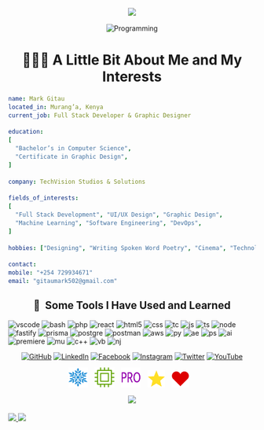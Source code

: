 <p align="center">
<img src="https://capsule-render.vercel.app/api?type=wave&color=auto&height=250&section=header&text=Hi%20👌&fontSize=70" />
</p>

<div align="center">
  <img src="https://media.giphy.com/media/v1.Y2lkPTc5MGI3NjExMXo5Y2ZrZzN0OW15dnh1NXp3OGRwcDJ0dHhhZWVmNW13bXU4Y3V5cyZlcD12MV9naWZzX3NlYXJjaCZjdD1n/78XCFBGOlS6keY1Bil/giphy.gif" 
       alt="Programming" width="300px"/>
</div>

<h1 align="center">
  👨🏻‍💻  A Little Bit About Me and My Interests
</h1>

  ```yaml
name: Mark Gitau
located_in: Murang’a, Kenya
current_job: Full Stack Developer & Graphic Designer

education: 
  [
    "Bachelor’s in Computer Science",
    "Certificate in Graphic Design",
  ]

company: TechVision Studios & Solutions

fields_of_interests:
  [
    "Full Stack Development", "UI/UX Design", "Graphic Design",
    "Machine Learning", "Software Engineering", "DevOps",
  ]

hobbies: ["Designing", "Writing Spoken Word Poetry", "Cinema", "Technology", "Art"]

contact:
  mobile: "+254 729934671"
  email: "gitaumark502@gmail.com"

```
<h2 align="center"> 🚀 &nbsp;Some Tools I Have Used and Learned</h2>
<p align="left">
<img src="https://cdn.jsdelivr.net/gh/devicons/devicon/icons/vscode/vscode-original.svg" alt="vscode" width="45" height="45"/>
<img src="https://cdn.jsdelivr.net/gh/devicons/devicon/icons/bash/bash-original.svg" alt="bash" width="45" height="45"/>
<img src="https://cdn.jsdelivr.net/gh/devicons/devicon/icons/php/php-original.svg" alt="php" width="45" height="45"/>
<img src="https://cdn.jsdelivr.net/gh/devicons/devicon@latest/icons/react/react-original.svg" alt="react" width="45" height="45" />
<img src="https://cdn.jsdelivr.net/gh/devicons/devicon@latest/icons/html5/html5-original.svg" alt="html5" width="45" height="45"/>
<img src="https://cdn.jsdelivr.net/gh/devicons/devicon@latest/icons/css3/css3-original.svg" alt="css" width="45" height="45"/>
<img src="https://cdn.jsdelivr.net/gh/devicons/devicon@latest/icons/tailwindcss/tailwindcss-original-wordmark.svg" alt="tc" width="45" height="45"/>
<img src="https://cdn.jsdelivr.net/gh/devicons/devicon@latest/icons/javascript/javascript-original.svg" alt="js" width="45" height="45"/>
<img src="https://cdn.jsdelivr.net/gh/devicons/devicon@latest/icons/typescript/typescript-original.svg" alt="ts" width="45" height="45"/>
<img src="https://cdn.jsdelivr.net/gh/devicons/devicon@latest/icons/nodejs/nodejs-original.svg" alt="node" width="45" height="45"/>
<img src="https://cdn.jsdelivr.net/gh/devicons/devicon@latest/icons/fastify/fastify-original.svg" alt="fastify" width="45" height="45"/>
<img src="https://cdn.jsdelivr.net/gh/devicons/devicon@latest/icons/prisma/prisma-original.svg" alt="prisma" width="45" height="45"/>
<img src="https://cdn.jsdelivr.net/gh/devicons/devicon@latest/icons/postgresql/postgresql-original.svg" alt="postgre" width="45" height="45"/>
<img src="https://cdn.jsdelivr.net/gh/devicons/devicon@latest/icons/postman/postman-original.svg" alt="postman" width="45" height="45"/>
<img src="https://cdn.jsdelivr.net/gh/devicons/devicon@latest/icons/amazonwebservices/amazonwebservices-original-wordmark.svg" alt="aws" width="45" height="45"/>
<img src="https://cdn.jsdelivr.net/gh/devicons/devicon@latest/icons/python/python-original.svg" alt="py" width="45" height="45"/>
<img src="https://cdn.jsdelivr.net/gh/devicons/devicon@latest/icons/aftereffects/aftereffects-original.svg" alt="ae" width="45" height="45"/>
<img src="https://cdn.jsdelivr.net/gh/devicons/devicon@latest/icons/photoshop/photoshop-original.svg" alt="ps" width="45" height="45"/>
<img src="https://cdn.jsdelivr.net/gh/devicons/devicon@latest/icons/illustrator/illustrator-original.svg" alt="ai" width="45" height="45"/>
<img src="https://cdn.jsdelivr.net/gh/devicons/devicon@latest/icons/premierepro/premierepro-plain.svg" alt="premiere" width="45" height="45"/>
<img src="https://cdn.jsdelivr.net/gh/devicons/devicon@latest/icons/materialui/materialui-original.svg" alt="mu" width="45" height="45"/>
<img src="https://cdn.jsdelivr.net/gh/devicons/devicon@latest/icons/cplusplus/cplusplus-original.svg" alt="c++" width="45" height="45"/>
<img src="https://cdn.jsdelivr.net/gh/devicons/devicon@latest/icons/visualbasic/visualbasic-original.svg" alt="vb" width="45" height="45"/>
<img src="https://cdn.jsdelivr.net/gh/devicons/devicon@latest/icons/nextjs/nextjs-original.svg" alt="nj" width="45" height="45"/>
                                 
</p>

<div align="center">

[![GitHub](https://img.shields.io/badge/GitHub-000000?style=for-the-badge&logo=github&logoColor=white)](https://github.com/de-scientist)
[![LinkedIn](https://img.shields.io/badge/LinkedIn-0077B5?style=for-the-badge&logo=linkedin&logoColor=white)](https://www.linkedin.com/in/gitau-mark/)
[![Facebook](https://img.shields.io/badge/Facebook-1877F2?style=for-the-badge&logo=facebook&logoColor=white)](https://www.facebook.com/mark.kinyanjui)
[![Instagram](https://img.shields.io/badge/Instagram-E4405F?style=for-the-badge&logo=instagram&logoColor=white)](https://www.instagram.com/gitaumark/)
[![Twitter](https://img.shields.io/badge/Twitter-1DA1F2?style=for-the-badge&logo=twitter&logoColor=white)](https://twitter.com/GitauMark1)
[![YouTube](https://img.shields.io/badge/YouTube-FF0000?style=for-the-badge&logo=youtube&logoColor=white)](https://www.youtube.com/@gitaumark9297)

</div>
  
<div align="center">
  
<a href='https://archiveprogram.github.com/'><img src='https://raw.githubusercontent.com/acervenky/animated-github-badges/master/assets/acbadge.gif' width='40' height='40'></a> <a href='https://docs.github.com/en/developers'><img src='https://raw.githubusercontent.com/acervenky/animated-github-badges/master/assets/devbadge.gif' width='40' height='40'></a> <a href='https://github.com/pricing'><img src='https://raw.githubusercontent.com/acervenky/animated-github-badges/master/assets/pro.gif' width='40' height='40'></a> <a href='https://stars.github.com/'><img src='https://raw.githubusercontent.com/acervenky/animated-github-badges/master/assets/starbadge.gif' width='35' height='35'></a> <a href='https://docs.github.com/en/github/supporting-the-open-source-community-with-github-sponsors'><img src='https://raw.githubusercontent.com/acervenky/animated-github-badges/master/assets/sponsorbadge.gif' width='35' height='35'></a> 

</div>

<!--[![trophy](https://github-profile-trophy.vercel.app/?username=de-scientist)](https://github.com/ryo-ma/github-profile-trophy)-->

<div align="center">

  <!-- GitHub Stats + Streaks -->
  <a href="https://github.com/anuraghazra/github-readme-stats">
    <img src="https://github-readme-stats.vercel.app/api?username=de-scientist&show_icons=true&theme=dracula" height="200"/>
 <!-- </a>
  <a href="https://git.io/streak-stats">
    <img src="https://streak-stats.demolab.com/?user=de-scientist&theme=dracula&hide_border=true" height="200"/>
  </a>-->

</div>

<br/>

<div >

  <!-- Top Languages + WakaTime -->
  <a href="https://github.com/anuraghazra/github-readme-stats">
    <img src="https://github-readme-stats.vercel.app/api/top-langs/?username=de-scientist&layout=pie&theme=dracula" height="300"/>
  </a>
  <a href="https://github.com/anuraghazra/github-readme-stats">
    <img src="https://github-readme-stats.vercel.app/api/wakatime?username=descientist&layout=compact&theme=dracula" height="200"/>
  </a>

</div>



<!--![Snake animation](https://github.com/de-scientist/de-scientist/blob/output/github-contribution-grid-snake.svg)-->

<!--![Vaunt Badge](https://api.vaunt.dev/v1/github/entities/de-scientist/contributions?format=svg&private=false) --> 

<!--![GitHub streak stats](https://streak-stats.demolab.com/?user=de-scientist) --> 

<!--[![Readme Card](https://github-readme-stats.vercel.app/api/pin/?username=de-scientist&repo=github-readme-stats)](https://github.com/anuraghazra/github-readme-stats)-->

